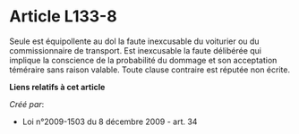 # Article L133-8

Seule est équipollente au dol la faute inexcusable du voiturier ou du commissionnaire de transport. Est inexcusable la faute
délibérée qui implique la conscience de la probabilité du dommage et son acceptation téméraire sans raison valable. Toute
clause contraire est réputée non écrite.

**Liens relatifs à cet article**

_Créé par_:

  - Loi n°2009-1503 du 8 décembre 2009 - art. 34
